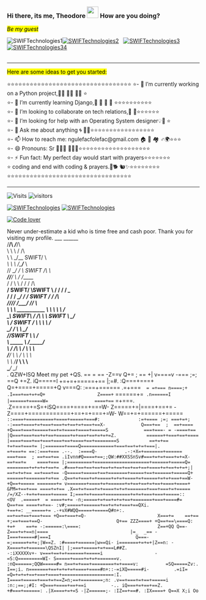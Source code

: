  ### Hi there, its me, Theodore  <img width=30px height=30px src="https://user-images.githubusercontent.com/1303154/88677602-1635ba80-d120-11ea-84d8-d263ba5fc3c0.gif">  How are you doing? 
 <mark>*Be my guest* </mark> <br>
 <table>
 <tr><a align="left"  hrefh="ttps://imgur.com/MtVDzJV.png"><img src="https://imgur.com/MtVDzJV.png" title="SWIFTechnologies1" /></a></tr>
 <tr><a align="right" href="https://i.imgur.com/1NwbXMB.png"><img src="https://i.imgur.com/1NwbXMB.png" title="SWIFTechnologies2" /></a></tr>
 <tr>&nbsp;&nbsp;&nbsp;</tr>
 <tr><a align="center" href="https://imgur.com/ElTMbu4.png"><img src="https://imgur.com/ElTMbu4.png" title="SWIFTechnologies3" /></a></tr>
 <tr>&nbsp;&nbsp;&nbsp;</tr>
 <tr><a align="center" href="https://i.imgur.com/FBlUSeO.png"><img src="https://i.imgur.com/FBlUSeO.png" title="SWIFTechnologies34" /></a></tr>
 </table>     
<hr> 
 <mark>Here are some ideas to get you started:</mark> <br>
<p>
 ⭐️⭐️⭐️⭐️⭐️⭐️⭐️⭐️⭐️⭐️⭐️⭐️⭐️⭐️⭐️⭐️⭐️⭐️⭐️⭐️⭐️⭐️⭐️⭐️⭐️⭐️⭐️⭐️⭐️⭐️⭐️⭐️⭐️
⭐️- 🔭 I’m currently working on a Python project,👩‍💻 🧑‍💻 👨‍💻 ⭐️<br>
⭐️- 🌱 I’m currently learning Django,📒 📕 📗 📘 ⭐️⭐️⭐️⭐️⭐️⭐️⭐️⭐️⭐️⭐️ <br>
⭐️- 👯 I’m looking to collaborate on tech relations,🦸 🦹⭐️⭐️⭐️⭐️⭐️⭐️ <br>
⭐️- 🤔 I’m looking for help with an Operating System designer💡🧗‍ ⭐️<br>
⭐️- 💬 Ask me about anything 🌀 🧘🏼⭐️⭐️⭐️⭐️⭐️⭐️⭐️⭐️⭐️⭐️⭐️⭐️⭐️⭐️⭐️⭐️⭐️<br> 
⭐️- 📫 How to reach me: ngulefacfolefac@gmail.com  🏠 🏡 🏘 ♂️🌍⭐️⭐️⭐️<br>
⭐️- 😄 Pronouns: Sr 🦼🕴🏿 🧛🏼‍⭐️⭐️⭐️⭐️⭐️⭐️⭐️⭐️⭐️⭐️⭐️⭐️⭐️⭐️⭐️⭐️⭐️⭐️⭐️⭐️<br>
⭐️- ⚡ Fun fact: My perfect day would start with prayers⭐️⭐️⭐️⭐️⭐️⭐️⭐️<br>
⭐️     coding and end with coding & prayers.🐶🐕 🐿✨⭐️⭐️⭐️⭐️⭐️⭐️⭐️⭐️<br>
 ⭐️⭐️⭐️⭐️⭐️⭐️⭐️⭐️⭐️⭐️⭐️⭐️⭐️⭐️⭐️⭐️⭐️⭐️⭐️⭐️⭐️⭐️⭐️⭐️⭐️⭐️⭐️⭐️⭐️⭐️⭐️⭐️⭐️
  </p>
<hr>

![Visits](https://komarev.com/ghpvc/?username=Ngulefac)
![visitors](https://visitor-badge.glitch.me/badge?page_id=Ngulefac)

<a align="left" href="https://github.com/Ngulefac"><img title="SWIFTechnologies" src="https://github-readme-stats.vercel.app/api/top-langs/?username=Ngulefac&theme=chartreuse-dark&layout=compact"></a>
<a align="right" href="https://github.com/Ngulefac"><img title="SWIFTechnologies" src="https://github-readme-stats.vercel.app/api?username=Ngulefac&show_icons=true&include_all_commits=true&theme=chartreuse-dark&cache_seconds=3200"></a>

<a href="https://imgur.com/JgE4zdI"><img src="https://i.imgur.com/JgE4zdI.jpg" title="Code lover" /></a>

Never under-estimate a kid who is time free and cash poor.
Thank you for visiting my profile.
                   ___          ______                         
                   /__/\     ___/_____/\                                       
                   \  \ \   /         /\\                                      
                    \  \ \_/__  SWIFT/  \          
                    _\  \ \  /\_____/___ \             
                   // \__\/ /  \ SWIFT /\ \                                    
           _______//_______/    \     / _\/______                              
          /      / \       \    /    / /        /\                             
       __/ SWIFT/   \SWIFT  \  /    / /        / _\__                          
      / /      /     \_______\/    / / SWIFT  / /   /\                         
     /_/______/___________________/ /________/ /___/  \                        
     \ \      \    ___________    \ \        \ \   \  /                        
      \_\ SWIFT\  /          /\    \ \ SWIFT  \ \___\/                         
         \      \/  SWIFT   /  \    \ \        \  /                            
          \_____/          /    \    \ \________\/                             
               /__________/SWIFT \    \  /                                     
               \   _____  \      /_____\/                                      
                \ /    /\  \    / \  \ \                                       
                 /____/  \  \  /   \  \ \                                      
                 \    \  /___\/     \  \ \                                     
                  \____\/            \__\/                               
                                .                               QZW+ISQ
 Meet my pet                   +QS.                            ==  =  ==
                              -Z==v                           Q+=  ;  ==
                   +|         v====v                         -=== ;=; ==Q
                  +=Z.       iQ=====I                        +=+=+=====+==
                 |;=#.      :Q===+===+                      Q=+====+=====+Q
                v===Q:      :===+======                    .=+===`  = =+===
               n====;+    .I===+==+=+=Q+                   Z====+` ======+=`
             .n======I    |======+=====W=                 ====+==`    =+===.
            .Z=====+=S=+iSQ====+====+===W-                Z=====+=|====+==+=
           -Z====+============+==+=+===+=W-               W==+=+======+=====`
          ::====+==========+====+=====+===#:              :=+==== ;=; ===+=+;
         -:===+====+=+===+===+=+==+=+===+==X-             Q===+==  ;  ==+====
        +Q===+===+=====+==+=+====+====+=====S             ===+===- = -====+==
       |Q===+===+==+=+==+=====+=+===+==+=+=+=Z.           ======++===+==+====
      |====+===+==+===+===+==+====+==+========S           ==+=+== +=+==+===+=
     |;=======+====Q============+===+==+=+=+===|.         =+===+= ==::===+===
     .--.  :====Q-          .-:+X=+=======+======         ===+===  ; ==+==+==
   .iIvnn#Q====+==;;QW:##XXSSnSv#===+=+=+===+=+=X-        ==+==+=    ====+===
   |;=========+====================+======+=====Q=        ========+=+=+=+==+=
  .#===+==+==+==+==+=+==+==+==+==+====+=+==+=+=+;|        ==+=+=+== ==+===+==
  -Q=====+=====+==+=======+=====+==+======+=====Q+        ======+=======+=+==
  .Q==+=+===+=+=====+=+=+====+=+=====+=+=+===+==W-       +Q==+===== =======+=
   v=======+====+=+======+=+==+==+=+==+====+====+       &PM=+==+=== ====+=+==
   .X==+=+===+=+====+=+=+=======+===+===+=+=====       /=/XZ--+=+=+====+=====
     I;===+=+====+=========+=+=+===+===+=====::      <OV  .=====+  = ====+=+=
      -n;=====+=+==+=+=+==+=======+===+====#=              Q==+== ====+=+==-
         :v#;=====+======+==+=+=+===+==QXi.                 +==+=: __=====+=
             .-+vX#WQQ=====+=====Q#n+:.                     ==+==+==+===+===
                      +Q==+===+=Q-                          X===+=    ==+==
                     +;==+===+==Q-                           Q+== ZZZ====+
                    +Q==+==\====Q:                            +=+    ==+=
                   -:======:\====:                            Z==+QQ Q==-
                   Z===+=+==n|====                              |=_  _==
                 -I===+=====#|===I                               Q===-
                 =;=====+=+=;|W==Z.
                :#====+======|w==Qi-
                i=======+=+=+|Z==n:
               -X====+=+======\QSZnI|
               |;===+=====+=+===L##Z.                       -:iXXXXXv+-
               v===+==+=+======+=====i                   -=S:Q=========WI-
               S=====+====+=+=+=======v.               :nQ======;QQW=====#=
               n==+=+===+========+=+====v:          =SQ=====Zv:.     I==;i.
               n=======+==+=+=+=+====+====#n+::-=iXQ=====#i-         .=iI=
               =Q=+=+=+==+===+====+===================:I.
                I====+=====+===+=+==Z=n;==+========;n:
                .v==+===+=+==+=====i    :n:;==;;#I:
                  +Q===+====+==+==i         -..
                    iQ===+=+==+==Z.
                     +#===+======:
                     .|X====+=+=S
                      -|Z======;-
                       :IZ==+==#.
                        :IX====+
                           Q==X
                            X;i
                            Oo`
